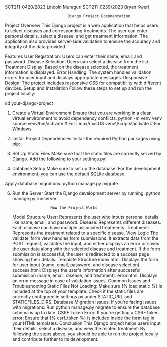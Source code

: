 SCT211-0420/2023 Lincoln Muraguri
SCT211-0239/2023 Bryan Kweri                           
                                
                                Django Project Documentation
Project Overview
This Django project is a web application that helps users to select diseases and corresponding treatments. The user can enter personal details, select a disease, and get treatment information. The application also provides server-side validation to ensure the accuracy and integrity of the data provided.

Features
User Registration: Users can enter their name, email, and password.
Disease Selection: Users can select a disease from the list.
Treatment Display: Based on the disease selected, the treatment information is displayed.
Error Handling: The system handles validation errors for user input and displays appropriate messages.
Responsive Design: The project includes responsive CSS for compatibility with different devices.
Setup and Installation
Follow these steps to set up and run the project locally:

cd your-django-project
1. Create a Virtual Environment
Ensure that you are working in a clean virtual environment to avoid dependency conflicts.
python -m venv venv
source venv/bin/activate  # For Linux/macOS
venv\Scripts\activate     # For Windows
2. Install Project Dependencies
Install the required Python packages using pip:
3. Set Up Static Files
Make sure that the static files are correctly served by Django. Add the following to your settings.py:

4. Database Setup
Make sure to set up the database. For the development environment, you can use the default SQLite database.

Apply database migrations:
python manage.py migrate

6. Run the Server
Start the Django development server by running:
python manage.py runserver


                        How the Project Works
    Model Structure
User: Represents the user who inputs personal details like name, email, and password.
Disease: Represents different diseases. Each disease can have multiple associated treatments.
Treatment: Represents the treatment related to a specific disease.
View Logic
The validate_form view handles form submissions. It extracts data from the POST request, validates the input, and either displays an error or saves the user data along with the selected disease and treatment.
If the form submission is successful, the user is redirected to a success page showing their details.
Template Structure
index.html: Displays the form for user input (name, email, password, and disease selection).
success.html: Displays the user's information after successful submission (name, email, disease, and treatment).
error.html: Displays an error message in case of validation issues.
Common Issues and Troubleshooting
Static Files Not Loading:
Make sure {% load static %} is included at the top of your template.
Check if the static files are correctly configured in settings.py under STATIC_URL and STATICFILES_DIRS.
Database Migration Issues:
If you're facing issues with migrations:
Run python manage.py migrate to ensure the database schema is up to date.
CSRF Token Error:
If you're getting a CSRF token error:
Ensure that {% csrf_token %} is included inside the form tag in your HTML templates.
                                Conclusion
This Django project helps users input their details, select a disease, and view the related treatment. By following the steps above, you should be able to run the project locally and contribute further to its development.

